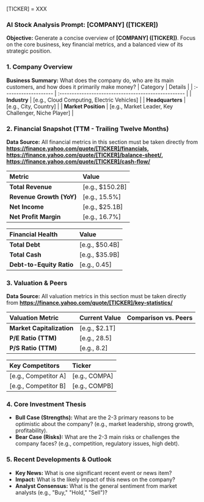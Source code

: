 [TICKER] = XXX

### **AI Stock Analysis Prompt: [COMPANY] ([TICKER])**

**Objective:** Generate a concise overview of **[COMPANY] ([TICKER])**. Focus on the core business, key financial metrics, and a balanced view of its strategic position.

### 1. Company Overview
**Business Summary:** What does the company do, who are its main customers, and how does it primarily make money?
| Category              | Details                                              |
| :-------------------- | :--------------------------------------------------- |
| **Industry**          | [e.g., Cloud Computing, Electric Vehicles]           |
| **Headquarters**      | [e.g., City, Country]                                |
| **Market Position**   | [e.g., Market Leader, Key Challenger, Niche Player]  |

### 2. Financial Snapshot (TTM - Trailing Twelve Months)
**Data Source:** All financial metrics in this section must be taken directly from **https://finance.yahoo.com/quote/[TICKER]/financials, https://finance.yahoo.com/quote/[TICKER]/balance-sheet/, https://finance.yahoo.com/quote/[TICKER]/cash-flow/**

| Metric                  | Value                  |
| :---------------------- | :--------------------- |
| **Total Revenue**       | [e.g., $150.2B]        |
| **Revenue Growth (YoY)**| [e.g., 15.5%]          |
| **Net Income**          | [e.g., $25.1B]         |
| **Net Profit Margin**   | [e.g., 16.7%]          |

| Financial Health        | Value                  |
| :---------------------- | :--------------------- |
| **Total Debt**          | [e.g., $50.4B]         |
| **Total Cash**          | [e.g., $35.9B]         |
| **Debt-to-Equity Ratio**| [e.g., 0.45]           |

### 3. Valuation & Peers
**Data Source:** All valuation metrics in this section must be taken directly from **https://finance.yahoo.com/quote/[TICKER]/key-statistics/**

| Valuation Metric | Current Value | Comparison vs. Peers |
| :--- | :--- | :--- |
| **Market Capitalization** | [e.g., $2.1T] | |
| **P/E Ratio (TTM)** | [e.g., 28.5] | |
| **P/S Ratio (TTM)** | [e.g., 8.2] | |

| Key Competitors | Ticker |
| :--- | :--- |
| [e.g., Competitor A] | [e.g., COMPA] |
| [e.g., Competitor B] | [e.g., COMPB] |

### 4. Core Investment Thesis
*   **Bull Case (Strengths):** What are the 2-3 primary reasons to be optimistic about the company? (e.g., market leadership, strong growth, profitability).
*   **Bear Case (Risks):** What are the 2-3 main risks or challenges the company faces? (e.g., competition, regulatory issues, high debt).

### 5. Recent Developments & Outlook
*   **Key News:** What is one significant recent event or news item?
*   **Impact:** What is the likely impact of this news on the company?
*   **Analyst Consensus:** What is the general sentiment from market analysts (e.g., "Buy," "Hold," "Sell")?

